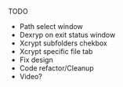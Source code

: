 TODO
* Path select window
* Dexryp on exit status window
* Xcrypt subfolders chekbox
* Xcrypt specific file tab
* Fix design
* Code refactor/Cleanup
* Video?
